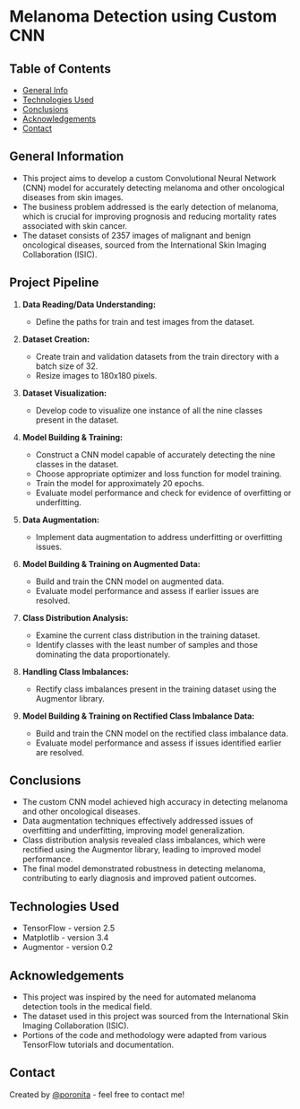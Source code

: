 # Melanoma Detection using Custom CNN

## Table of Contents
* [General Info](#general-information)
* [Technologies Used](#technologies-used)
* [Conclusions](#conclusions)
* [Acknowledgements](#acknowledgements)
* [Contact](#contact)

## General Information
- This project aims to develop a custom Convolutional Neural Network (CNN) model for accurately detecting melanoma and other oncological diseases from skin images.
- The business problem addressed is the early detection of melanoma, which is crucial for improving prognosis and reducing mortality rates associated with skin cancer.
- The dataset consists of 2357 images of malignant and benign oncological diseases, sourced from the International Skin Imaging Collaboration (ISIC).

## Project Pipeline
1. **Data Reading/Data Understanding:**
   - Define the paths for train and test images from the dataset.
   
2. **Dataset Creation:**
   - Create train and validation datasets from the train directory with a batch size of 32.
   - Resize images to 180x180 pixels.
   
3. **Dataset Visualization:**
   - Develop code to visualize one instance of all the nine classes present in the dataset.
   
4. **Model Building & Training:**
   - Construct a CNN model capable of accurately detecting the nine classes in the dataset.
   - Choose appropriate optimizer and loss function for model training.
   - Train the model for approximately 20 epochs.
   - Evaluate model performance and check for evidence of overfitting or underfitting.
   
5. **Data Augmentation:**
   - Implement data augmentation to address underfitting or overfitting issues.
   
6. **Model Building & Training on Augmented Data:**
   - Build and train the CNN model on augmented data.
   - Evaluate model performance and assess if earlier issues are resolved.
   
7. **Class Distribution Analysis:**
   - Examine the current class distribution in the training dataset.
   - Identify classes with the least number of samples and those dominating the data proportionately.
   
8. **Handling Class Imbalances:**
   - Rectify class imbalances present in the training dataset using the Augmentor library.
   
9. **Model Building & Training on Rectified Class Imbalance Data:**
   - Build and train the CNN model on the rectified class imbalance data.
   - Evaluate model performance and assess if issues identified earlier are resolved.


## Conclusions
- The custom CNN model achieved high accuracy in detecting melanoma and other oncological diseases.
- Data augmentation techniques effectively addressed issues of overfitting and underfitting, improving model generalization.
- Class distribution analysis revealed class imbalances, which were rectified using the Augmentor library, leading to improved model performance.
- The final model demonstrated robustness in detecting melanoma, contributing to early diagnosis and improved patient outcomes.

## Technologies Used
- TensorFlow - version 2.5
- Matplotlib - version 3.4
- Augmentor - version 0.2

## Acknowledgements
- This project was inspired by the need for automated melanoma detection tools in the medical field.
- The dataset used in this project was sourced from the International Skin Imaging Collaboration (ISIC).
- Portions of the code and methodology were adapted from various TensorFlow tutorials and documentation.

## Contact
Created by [@poronita](https://github.com/poronita/) - feel free to contact me!


